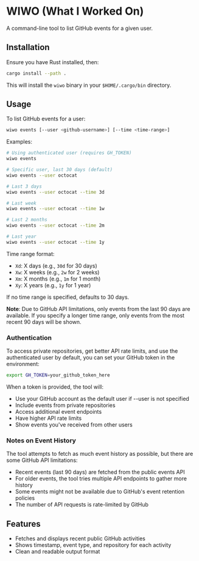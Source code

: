 # WIWO (What I Worked On)

A command-line tool to list GitHub events for a given user.

## Installation

Ensure you have Rust installed, then:

```bash
cargo install --path .
```
This will install the `wiwo` binary in your `$HOME/.cargo/bin` directory.

## Usage

To list GitHub events for a user:

```bash
wiwo events [--user <github-username>] [--time <time-range>]
```

Examples:
```bash
# Using authenticated user (requires GH_TOKEN)
wiwo events

# Specific user, last 30 days (default)
wiwo events --user octocat

# Last 3 days
wiwo events --user octocat --time 3d

# Last week
wiwo events --user octocat --time 1w

# Last 2 months
wiwo events --user octocat --time 2m

# Last year
wiwo events --user octocat --time 1y
```

Time range format:
- `Xd`: X days (e.g., `30d` for 30 days)
- `Xw`: X weeks (e.g., `2w` for 2 weeks)
- `Xm`: X months (e.g., `1m` for 1 month)
- `Xy`: X years (e.g., `1y` for 1 year)

If no time range is specified, defaults to 30 days.

**Note**: Due to GitHub API limitations, only events from the last 90 days are available. If you specify a longer time range, only events from the most recent 90 days will be shown.

### Authentication

To access private repositories, get better API rate limits, and use the authenticated user by default, you can set your GitHub token in the environment:

```bash
export GH_TOKEN=your_github_token_here
```

When a token is provided, the tool will:
- Use your GitHub account as the default user if --user is not specified
- Include events from private repositories
- Access additional event endpoints
- Have higher API rate limits
- Show events you've received from other users

### Notes on Event History

The tool attempts to fetch as much event history as possible, but there are some GitHub API limitations:

- Recent events (last 90 days) are fetched from the public events API
- For older events, the tool tries multiple API endpoints to gather more history
- Some events might not be available due to GitHub's event retention policies
- The number of API requests is rate-limited by GitHub

## Features

- Fetches and displays recent public GitHub activities
- Shows timestamp, event type, and repository for each activity
- Clean and readable output format
